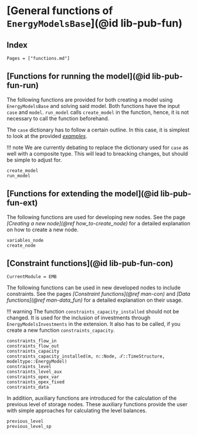 # [General functions of `EnergyModelsBase`](@id lib-pub-fun)

## Index

```@index
Pages = ["functions.md"]
```

## [Functions for running the model](@id lib-pub-fun-run)

The following functions are provided for both creating a model using `EnergyModelsBase` and solving said model.
Both functions have the input `case` and `model`.
`run_model` calls `create_model` in the function, hence, it is not necessary to call the function beforehand.

The `case` dictionary has to follow a certain outline.
In this case, it is simplest to look at the provided *[examples](https://github.com/EnergyModelsX/EnergyModelsBase.jl/tree/main/examples)*.

!!! note
    We are currently debating to replace the dictionary used for `case` as well with a composite type.
    This will lead to breacking changes, but should be simple to adjust for.

```@docs
create_model
run_model
```

## [Functions for extending the model](@id lib-pub-fun-ext)

The following functions are used for developing new nodes.
See the page *[Creating a new node](@ref how_to-create_node)* for a detailed explanation on how to create a new node.

```@docs
variables_node
create_node
```

## [Constraint functions](@id lib-pub-fun-con)

```@meta
CurrentModule = EMB
```

The following functions can be used in new developed nodes to include constraints.
See the pages *[Constraint functions](@ref man-con)* and *[Data functions](@ref man-data_fun)* for a detailed explanation on their usage.

!!! warning
    The function `constraints_capacity_installed` should not be changed.
    It is used for the inclusion of investments through `EnergyModelsInvestments` in the extension.
    It also has to be called, if you create a new function `constraints_capacity`.

```@docs
constraints_flow_in
constraints_flow_out
constraints_capacity
constraints_capacity_installed(m, n::Node, 𝒯::TimeStructure, modeltype::EnergyModel)
constraints_level
constraints_level_aux
constraints_opex_var
constraints_opex_fixed
constraints_data
```

In addition, auxiliary functions are introduced for the calculation of the previous level of storage nodes.
These auxiliary functions provide the user with simple approaches for calculating the level balances.

```@docs
previous_level
previous_level_sp
```
